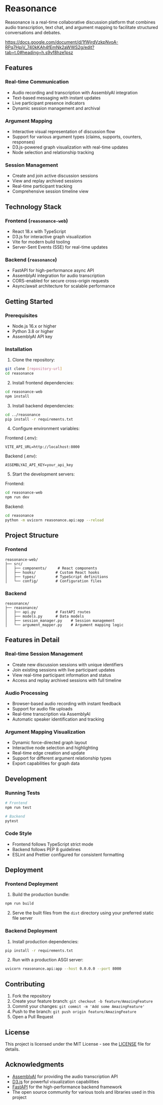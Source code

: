 # Reasonance

Reasonance is a real-time collaborative discussion platform that combines audio
transcription, text chat, and argument mapping to facilitate structured
conversations and debates.

https://docs.google.com/document/d/1fWjrdVzkpNvoA-RPq7HpjV_740kKAh4fEmNk2aWWS2g/edit?tab=t.0#heading=h.s9vf8hze1psz

## Features

### Real-time Communication

- Audio recording and transcription with AssemblyAI integration
- Text-based messaging with instant updates
- Live participant presence indicators
- Dynamic session management and archival

### Argument Mapping

- Interactive visual representation of discussion flow
- Support for various argument types (claims, supports, counters, responses)
- D3.js-powered graph visualization with real-time updates
- Node selection and relationship tracking

### Session Management

- Create and join active discussion sessions
- View and replay archived sessions
- Real-time participant tracking
- Comprehensive session timeline view

## Technology Stack

### Frontend (`reasonance-web`)

- React 18.x with TypeScript
- D3.js for interactive graph visualization
- Vite for modern build tooling
- Server-Sent Events (SSE) for real-time updates

### Backend (`reasonance`)

- FastAPI for high-performance async API
- AssemblyAI integration for audio transcription
- CORS-enabled for secure cross-origin requests
- Async/await architecture for scalable performance

## Getting Started

### Prerequisites

- Node.js 16.x or higher
- Python 3.8 or higher
- AssemblyAI API key

### Installation

1. Clone the repository:

```bash
git clone [repository-url]
cd reasonance
```

2. Install frontend dependencies:

```bash
cd reasonance-web
npm install
```

3. Install backend dependencies:

```bash
cd ../reasonance
pip install -r requirements.txt
```

4. Configure environment variables:

Frontend (.env):

```
VITE_API_URL=http://localhost:8000
```

Backend (.env):

```
ASSEMBLYAI_API_KEY=your_api_key
```

5. Start the development servers:

Frontend:

```bash
cd reasonance-web
npm run dev
```

Backend:

```bash
cd reasonance
python -m uvicorn reasonance.api:app --reload
```

## Project Structure

### Frontend

```
reasonance-web/
├── src/
│   ├── components/     # React components
│   ├── hooks/         # Custom React hooks
│   ├── types/         # TypeScript definitions
│   └── config/        # Configuration files
```

### Backend

```
reasonance/
├── reasonance/
│   ├── api.py         # FastAPI routes
│   ├── models.py      # Data models
│   ├── session_manager.py    # Session management
│   └── argument_mapper.py    # Argument mapping logic
```

## Features in Detail

### Real-time Session Management

- Create new discussion sessions with unique identifiers
- Join existing sessions with live participant updates
- View real-time participant information and status
- Access and replay archived sessions with full timeline

### Audio Processing

- Browser-based audio recording with instant feedback
- Support for audio file uploads
- Real-time transcription via AssemblyAI
- Automatic speaker identification and tracking

### Argument Mapping Visualization

- Dynamic force-directed graph layout
- Interactive node selection and highlighting
- Real-time edge creation and update
- Support for different argument relationship types
- Export capabilities for graph data

## Development

### Running Tests

```bash
# Frontend
npm run test

# Backend
pytest
```

### Code Style

- Frontend follows TypeScript strict mode
- Backend follows PEP 8 guidelines
- ESLint and Prettier configured for consistent formatting

## Deployment

### Frontend Deployment

1. Build the production bundle:

```bash
npm run build
```

2. Serve the built files from the `dist` directory using your preferred static
   file server

### Backend Deployment

1. Install production dependencies:

```bash
pip install -r requirements.txt
```

2. Run with a production ASGI server:

```bash
uvicorn reasonance.api:app --host 0.0.0.0 --port 8000
```

## Contributing

1. Fork the repository
2. Create your feature branch: `git checkout -b feature/AmazingFeature`
3. Commit your changes: `git commit -m 'Add some AmazingFeature'`
4. Push to the branch: `git push origin feature/AmazingFeature`
5. Open a Pull Request

## License

This project is licensed under the MIT License - see the [LICENSE](LICENSE) file
for details.

## Acknowledgments

- [AssemblyAI](https://www.assemblyai.com/) for providing the audio
  transcription API
- [D3.js](https://d3js.org/) for powerful visualization capabilities
- [FastAPI](https://fastapi.tiangolo.com/) for the high-performance backend
  framework
- The open source community for various tools and libraries used in this project
